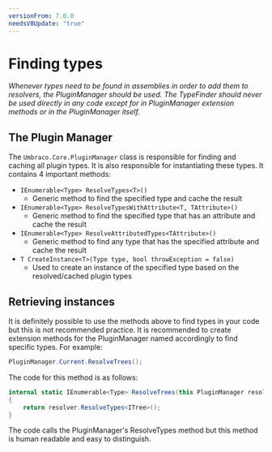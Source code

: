 ```yaml
---
versionFrom: 7.0.0
needsV8Update: "true"
---
```


# Finding types

_Whenever types need to be found in assemblies in order to add them to resolvers, the PluginManager should be used. The TypeFinder should never be used directly in any code except for in PluginManager extension methods or in the PluginManager itself._

## The Plugin Manager

The `Umbraco.Core.PluginManager` class is responsible for finding and caching all plugin types. It is also responsible for instantiating these types. It contains 4 important methods:

* `IEnumerable<Type> ResolveTypes<T>()`
  * Generic method to find the specified type and cache the result
* `IEnumerable<Type> ResolveTypesWithAttribute<T, TAttribute>()`
  * Generic method to find the specified type that has an attribute and cache the result
* `IEnumerable<Type> ResolveAttributedTypes<TAttribute>()`
  * Generic method to find any type that has the specified attribute and cache the result
* `T CreateInstance<T>(Type type, bool throwException = false)`
  * Used to create an instance of the specified type based on the resolved/cached plugin types

## Retrieving instances

It is definitely possible to use the methods above to find types in your code but this is not recommended practice. It is recommended to create extension methods for the PluginManager named accordingly to find specific types. For example:

```csharp
PluginManager.Current.ResolveTrees();
```

The code for this method is as follows:

```csharp
internal static IEnumerable<Type> ResolveTrees(this PluginManager resolver)
{
    return resolver.ResolveTypes<ITree>();
}
```

The code calls the PluginManager's ResolveTypes method but this method is human readable and easy to distinguish.